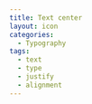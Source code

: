 ```yaml
---
title: Text center
layout: icon
categories:
  - Typography
tags:
  - text
  - type
  - justify
  - alignment
---
```

